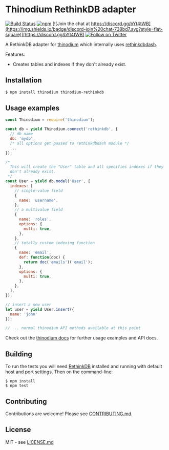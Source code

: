 # Thinodium RethinkDB adapter

[![Build Status](https://travis-ci.org/hiddentao/thinodium-rethinkdb.svg?branch=master)](http://travis-ci.org/hiddentao/thinodium-rethinkdb)
[![npm](https://img.shields.io/npm/v/thinodium-rethinkdb.svg?maxAge=2592000)](https://www.npmjs.com/package/thinodium-rethinkdb)
[![Join the chat at https://discord.gg/bYt4tWB](https://img.shields.io/badge/discord-join%20chat-738bd7.svg?style=flat-square)](https://discord.gg/bYt4tWB)
[![Follow on Twitter](https://img.shields.io/twitter/url/http/shields.io.svg?style=social&label=Follow&maxAge=2592000)](https://twitter.com/hiddentao)

A RethinkDB adapter for [thinodium](https://github.com/hiddentao/thinodium)
which internally uses [rethinkdbdash](https://github.com/neumino/rethinkdbdash).

Features:

* Creates tables and indexes if they don't already exist.

## Installation

```bash
$ npm install thinodium thinodium-rethinkdb
```

## Usage examples

```js
const Thinodium = require('thinodium');

const db = yield Thinodium.connect('rethinkdb', {
  // db name
  db: 'mydb',
  /* all options get passed to rethinkdbdash module */
  ...
});

/*
  This will create the "User" table and all specifies indexes if they
  don't already exist.
 */
const User = yield db.model('User', {
  indexes: [
    // single-value field
    {
      name: 'username',
    },
    // a multivalue field
    {
      name: 'roles',
      options: {
        multi: true,
      },
    },  
    // totally custom indexing function
    {
      name: 'email',
      def: function(doc) {
        return doc('emails')('email');
      },
      options: {
        multi: true,
      },
    },
  ],
});

// insert a new user
let user = yield User.insert({
  name: 'john'
});

// ... normal thinodium API methods available at this point
```

Check out the [thinodium docs](https://hiddentao.github.io/thinodium) for further usage examples and API docs.

## Building

To run the tests you will need [RethinkDB](https://www.rethinkdb.com/) installed
and running with default host and port settings. Then on the command-line:

    $ npm install
    $ npm test

## Contributing

Contributions are welcome! Please see [CONTRIBUTING.md](https://github.com/hiddentao/thinodium-rethinkdb/blob/master/CONTRIBUTING.md).

## License

MIT - see [LICENSE.md](https://github.com/hiddentao/thinodium-rethinkdb/blob/master/LICENSE.md)
